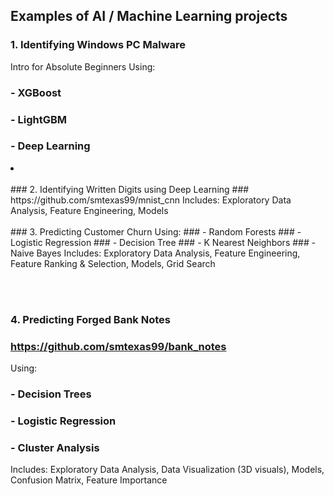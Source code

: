 
## Examples of AI / Machine Learning projects

### 1. Identifying Windows PC Malware
Intro for Absolute Beginners Using:
  ### - XGBoost
  ### - LightGBM
  ### - Deep Learning
<li>
<br></br>
### 2. Identifying Written Digits using Deep Learning
###     https://github.com/smtexas99/mnist_cnn
Includes: Exploratory Data Analysis, Feature Engineering, Models
<br></br>
### 3. Predicting Customer Churn
Using:
### - Random Forests
### - Logistic Regression
### - Decision Tree
### - K Nearest Neighbors
### - Naive Bayes
Includes: Exploratory Data Analysis, Feature Engineering, Feature Ranking & Selection, Models, Grid Search

<br></br>

### 4. Predicting Forged Bank Notes
###     https://github.com/smtexas99/bank_notes
Using:
  ### - Decision Trees
  ### - Logistic Regression
  ### - Cluster Analysis
Includes: Exploratory Data Analysis, Data Visualization (3D visuals), Models, Confusion Matrix, Feature Importance
<br></br>
